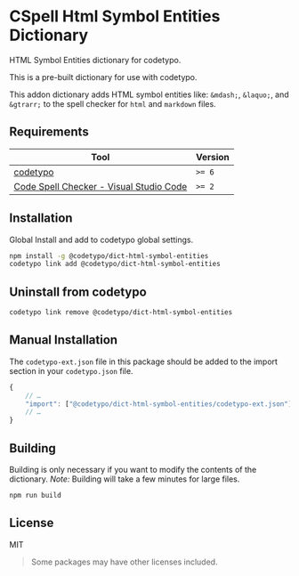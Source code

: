 # CSpell Html Symbol Entities Dictionary

HTML Symbol Entities dictionary for codetypo.

This is a pre-built dictionary for use with codetypo.

This addon dictionary adds HTML symbol entities like: `&mdash;`, `&laquo;`, and `&gtrarr;` to the spell checker for `html` and `markdown` files.

## Requirements

| Tool                                                                                                                                 | Version |
| ------------------------------------------------------------------------------------------------------------------------------------ | ------- |
| [codetypo](https://github.com/khulnasoft/codetypo)                                                                               | `>= 6`  |
| [Code Spell Checker - Visual Studio Code](https://marketplace.visualstudio.com/items?itemName=khulnasoft.code-spell-checker) | `>= 2`  |

## Installation

Global Install and add to codetypo global settings.

```sh
npm install -g @codetypo/dict-html-symbol-entities
codetypo link add @codetypo/dict-html-symbol-entities
```

## Uninstall from codetypo

```sh
codetypo link remove @codetypo/dict-html-symbol-entities
```

## Manual Installation

The `codetypo-ext.json` file in this package should be added to the import section in your `codetypo.json` file.

```javascript
{
    // …
    "import": ["@codetypo/dict-html-symbol-entities/codetypo-ext.json"],
    // …
}
```

## Building

Building is only necessary if you want to modify the contents of the dictionary.
_Note:_ Building will take a few minutes for large files.

```sh
npm run build
```

## License

MIT

> Some packages may have other licenses included.
